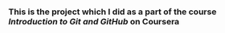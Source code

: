 ### This is the project which I did as a part of the course *Introduction to Git and GitHub* on Coursera


